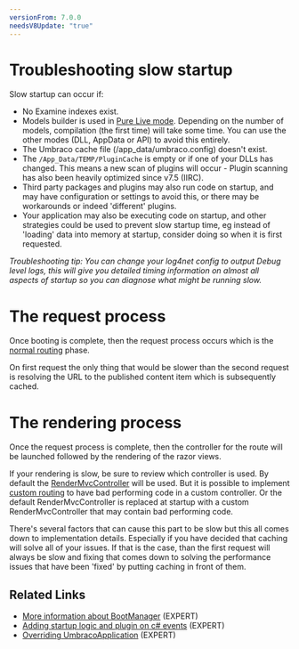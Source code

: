 ```yaml
---
versionFrom: 7.0.0
needsV8Update: "true"
---
```


# Troubleshooting slow startup

Slow startup can occur if:

* No Examine indexes exist.
* Models builder is used in [Pure Live mode](../Templating/Modelsbuilder/Builder-Modes.md#pure-live-models). Depending on the number of models, compilation (the first time) will take some time. You can use the other modes (DLL, AppData or API) to avoid this entirely.
* The Umbraco cache file (/app_data/umbraco.config) doesn't exist.
* The `/App_Data/TEMP/PluginCache` is empty or if one of your DLLs has changed. This means a new scan of plugins will occur - Plugin scanning has also been heavily optimized since v7.5 (IIRC).
* Third party packages and plugins may also run code on startup, and may have configuration or settings to avoid this, or there may be workarounds or indeed 'different' plugins.
* Your application may also be executing code on startup, and other strategies could be used to prevent slow startup time, eg instead of 'loading' data into memory at startup, consider doing so when it is first requested.

_Troubleshooting tip: You can change your log4net config to *output Debug* level logs, this will give you detailed timing information on almost all aspects of startup so you can diagnose what might be running slow._

# The request process

Once booting is complete, then the request process occurs which is the [normal routing](../Routing/index.md) phase.

On first request the only thing that would be slower than the second request is resolving the URL to the published content item which is subsequently cached.

# The rendering process

Once the request process is complete, then the controller for the route will be launched followed by the rendering of the razor views.

If your rendering is slow, be sure to review which controller is used. By default the [RenderMvcController](../../Implementation/Default-Routing/Controller-Selection/index.md) will be used.  But it is possible to implement [custom routing](../../Implementation/Custom-Routing/index.md) to have bad performing code in a custom controller. Or the default RenderMvcController is replaced at startup with a custom RenderMvcController that may contain bad performing code.

There's several factors that can cause this part to be slow but this all comes down to implementation details. Especially if you have decided that caching will solve all of your issues. If that is the case, than the first request will always be slow and fixing that comes down to solving the performance issues that have been 'fixed' by putting caching in front of them.

## Related Links
* [More information about BootManager](Understanding-Bootmanagers.md) (EXPERT)
* [Adding startup logic and plugin on c# events](Application-Startup.md) (EXPERT)
* [Overriding UmbracoApplication](Extending-UmbracoApplication.md) (EXPERT)
